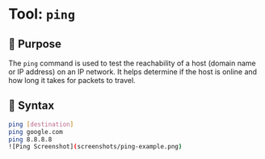 # Tool: `ping`

## 🔧 Purpose
The `ping` command is used to test the reachability of a host (domain name or IP address) on an IP network. It helps determine if the host is online and how long it takes for packets to travel.

## 📘 Syntax
```bash
ping [destination]
ping google.com
ping 8.8.8.8
![Ping Screenshot](screenshots/ping-example.png)
